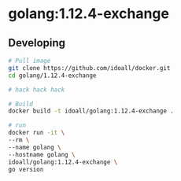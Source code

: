 golang:1.12.4-exchange
=============

## Developing



```bash
# Pull image
git clone https://github.com/idoall/docker.git
cd golang/1.12.4-exchange

# hack hack hack

# Build
docker build -t idoall/golang:1.12.4-exchange .

# run
docker run -it \
--rm \
--name golang \
--hostname golang \
idoall/golang:1.12.4-exchange \
go version
```
